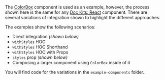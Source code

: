 The [ColorBox](https://github.com/doc-kits/react/tree/master/src/ColorBox) component is used as an example,
however, the process shown here is the same for any [Doc Kits: React](https://github.com/doc-kits/react) component.
There are several variations of integration shown to highlight the different approaches.

The examples show the following scenarios:

- Direct integration _(shown below)_
- `withStyles` HOC
- `withStyles` HOC Shorthand
- `withStyles` HOC with Props
- `styles` prop _(shown below)_
- Composing a larger component using `ColorBox` inside of it

You will find code for the variations in the `example-components` folder.
